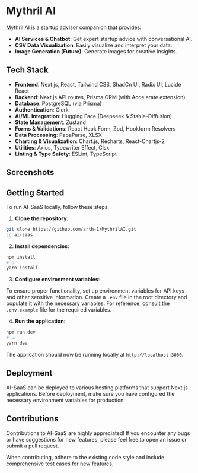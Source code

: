 # Mythril AI

Mythril AI is a startup advisor companion that provides:
- **AI Services & Chatbot**: Get expert startup advice with conversational AI.
- **CSV Data Visualization**: Easily visualize and interpret your data.
- **Image Generation (Future)**: Generate images for creative insights.

## Tech Stack

- **Frontend**: Next.js, React, Tailwind CSS, ShadCn UI, Radix UI, Lucide React
- **Backend**: Next.js API routes, Prisma ORM (with Accelerate extension)
- **Database**: PostgreSQL (via Prisma)
- **Authentication**: Clerk
- **AI/ML Integration**: Hugging Face (Deepseek & Stable-Diffusion)
- **State Management**: Zustand
- **Forms & Validations**: React Hook Form, Zod, Hookform Resolvers
- **Data Processing**: PapaParse, XLSX
- **Charting & Visualization**: Chart.js, Recharts, React-Chartjs-2
- **Utilities**: Axios, Typewriter Effect, Clsx
- **Linting & Type Safety**: ESLint, TypeScript

## Screenshots



## Getting Started

To run AI-SaaS locally, follow these steps:

1. **Clone the repository**:

```bash
git clone https://github.com/arth-1/MythrilAI.git
cd ai-saas
```

2. **Install dependencies**:

```bash
npm install
# or
yarn install
```

3. **Configure environment variables**:

To ensure proper functionality, set up environment variables for API keys and other sensitive information. Create a `.env` file in the root directory and populate it with the necessary variables. For reference, consult the `.env.example` file for the required variables.

4. **Run the application**:

```bash
npm run dev
# or
yarn dev
```

The application should now be running locally at `http://localhost:3000`.

## Deployment

AI-SaaS can be deployed to various hosting platforms that support Next.js applications. Before deployment, make sure you have configured the necessary environment variables for production.

## Contributions

Contributions to AI-SaaS are highly appreciated! If you encounter any bugs or have suggestions for new features, please feel free to open an issue or submit a pull request.

When contributing, adhere to the existing code style and include comprehensive test cases for new features.
